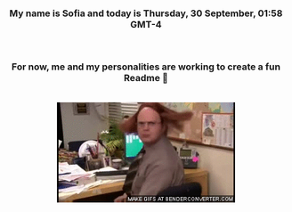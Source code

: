 


<div align="center">
<h3 >My name is Sofia and today is Thursday, 30 September, 01:58 GMT-4</h3><br>
<h3 >For now, me and my personalities are working to create a fun Readme 👋
</h3><br>
<img src='img/dwight.gif' alt='working...'/>
</div>

